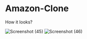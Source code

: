 # Amazon-Clone
How it looks?

![Screenshot (45)](https://github.com/akshatazore/Amazon-Clone/assets/132452029/44cdc01c-cb43-41cd-a1a2-bdc1e7747d52)
![Screenshot (46)](https://github.com/akshatazore/Amazon-Clone/assets/132452029/69d107c1-5380-4948-8585-71b6cb0ce17c)
